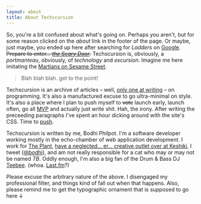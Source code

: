 ```yaml
---
layout: about
title: About Techscursion
---
```


So, you're a bit confused about what's going on. Perhaps you aren't,
but for some reason clicked on the *about* link in the footer of the
page. Or maybe, just maybe, you ended up here after searching for
*Ladders* on [Google](http://google.com/search?q=ladders). <del
markdown="1">Prepare to enter… [*the Scary
Door*](http://theinfosphere.org/The_Scary_Door).</del> Techscursion
is, obviously, a *portmanteau*, obviously, of *technology* and
*excursion*. Imagine me here imitating the [Martians on Sesame
Street](http://www.youtube.com/watch?v=KTc3PsW5ghQ).

> Blah blah blah. get to the point!

Techscursion is an archive of articles – well, [only one at
writing](2011/11/turning-callbacks-inside-out) – on programming. It's
also a manufactured excuse to go ultra-minimal on style. It's also a
place where I plan to push myself to <del>vote</del> launch early,
launch often, go all
[MVP](http://en.wikipedia.org/wiki/Minimum_viable_product) and
actually just write shit. Hah, the irony. After writing the preceeding
paragraphs I've spent an hour dicking around with the site's CSS. Time
to [push](http://github.com/bodhi/bodhi.github.com).

Techscursion is written by me, Bodhi Philpot. I'm a software developer
working mostly in the echo-chamber of web application development. I
work for [The Plant](http://theplant.jp), [have a neglected… er…
creative outlet over at Keshiki](http://keshiki.net), I tweet
([@bodhi](http://twitter.com/bodhi)), and am not really responsible
for a cat who may or may not be named *TB*. Oddly enough, I'm also a
big fan of the Drum & Bass DJ
[Teebee](http://www.last.fm/music/Teebee).
(whoa. [Last.fm](http://last.fm)?)

Please excuse the arbitrary nature of the above. I disengaged my
professional filter, and things kind of fall out when that
happens. Also, please remind me to get the typographic ornament that
is supposed to go here ↓